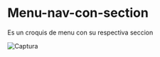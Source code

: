 # Menu-nav-con-section
Es un croquis de menu con su respectiva seccion 

![Captura](https://user-images.githubusercontent.com/68045913/91799528-debda080-ebec-11ea-97cc-f1e073c8b9f3.PNG)
